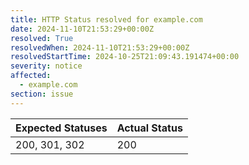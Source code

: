 ```yaml
---
title: HTTP Status resolved for example.com
date: 2024-11-10T21:53:29+00:00Z
resolved: True
resolvedWhen: 2024-11-10T21:53:29+00:00Z
resolvedStartTime: 2024-10-25T21:09:43.191474+00:00
severity: notice
affected:
  - example.com
section: issue
---
```


| Expected Statuses | Actual Status  |
|-------------------|----------------|
| 200, 301, 302 | 200 |
